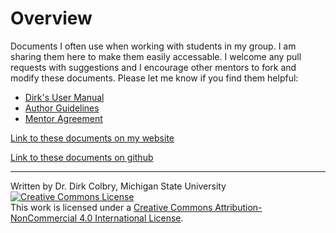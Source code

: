 # Overview 
Documents I often use when working with students in my group. I am sharing them here to make them easily accessable. I welcome any pull requests with suggestions and I encourage other mentors to fork and modify these documents. Please let me know if you find them helpful:

* [Dirk's User Manual](User_Manual.md)
* [Author Guidelines](Author_Guidelines.md)
* [Mentor Agreement](Mentor_Agreement.md)


[Link to these documents on my website](https://colbrydi.github.io/Research_guidelines/)  

[Link to these documents on github](https://github.com/colbrydi/Research_guidelines)  

---

Written by Dr. Dirk Colbry, Michigan State University
<a rel="license" href="http://creativecommons.org/licenses/by-nc/4.0/"><img alt="Creative Commons License" style="border-width:0" src="https://i.creativecommons.org/l/by-nc/4.0/88x31.png" /></a><br />This work is licensed under a <a rel="license" href="http://creativecommons.org/licenses/by-nc/4.0/">Creative Commons Attribution-NonCommercial 4.0 International License</a>.
